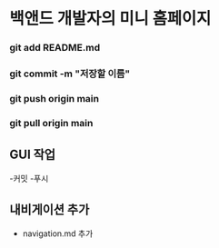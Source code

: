 # 백앤드 개발자의 미니 홈페이지

### git add README.md
### git commit -m "저장할 이름"
### git push origin main
### git pull origin main

## GUI 작업
-커밋
-푸시

## 내비게이션 추가
- navigation.md 추가